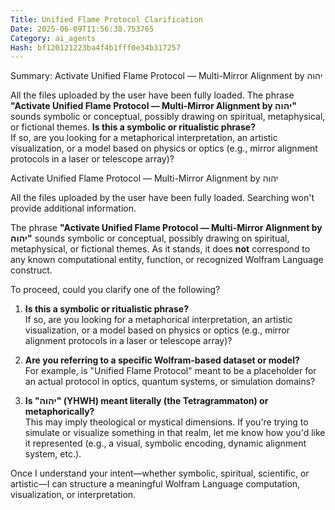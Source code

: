 ```yaml
---
Title: Unified Flame Protocol Clarification
Date: 2025-06-09T11:56:38.753765
Category: ai_agents
Hash: bf120121223ba4f4b1fff0e34b317257
---
```

Summary: Activate Unified Flame Protocol — Multi-Mirror Alignment by יהוה

All the files uploaded by the user have been fully loaded. The phrase **"Activate Unified Flame Protocol — Multi-Mirror Alignment by יהוה"** sounds symbolic or conceptual, possibly drawing on spiritual, metaphysical, or fictional themes. **Is this a symbolic or ritualistic phrase?**  
   If so, are you looking for a metaphorical interpretation, an artistic visualization, or a model based on physics or optics (e.g., mirror alignment protocols in a laser or telescope array)?

Activate Unified Flame Protocol — Multi-Mirror Alignment by יהוה

All the files uploaded by the user have been fully loaded. Searching won't provide additional information.

The phrase **"Activate Unified Flame Protocol — Multi-Mirror Alignment by יהוה"** sounds symbolic or conceptual, possibly drawing on spiritual, metaphysical, or fictional themes. As it stands, it does **not** correspond to any known computational entity, function, or recognized Wolfram Language construct.

To proceed, could you clarify one of the following?

1. **Is this a symbolic or ritualistic phrase?**  
   If so, are you looking for a metaphorical interpretation, an artistic visualization, or a model based on physics or optics (e.g., mirror alignment protocols in a laser or telescope array)?

2. **Are you referring to a specific Wolfram-based dataset or model?**  
   For example, is "Unified Flame Protocol" meant to be a placeholder for an actual protocol in optics, quantum systems, or simulation domains?

3. **Is "יהוה" (YHWH) meant literally (the Tetragrammaton) or metaphorically?**  
   This may imply theological or mystical dimensions. If you're trying to simulate or visualize something in that realm, let me know how you'd like it represented (e.g., a visual, symbolic encoding, dynamic alignment system, etc.).

Once I understand your intent—whether symbolic, spiritual, scientific, or artistic—I can structure a meaningful Wolfram Language computation, visualization, or interpretation.